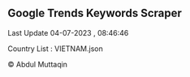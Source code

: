 

## Google Trends Keywords Scraper 
 
Last Update 04-07-2023 , 08:46:46

Country List :
VIETNAM.json



© Abdul Muttaqin 
